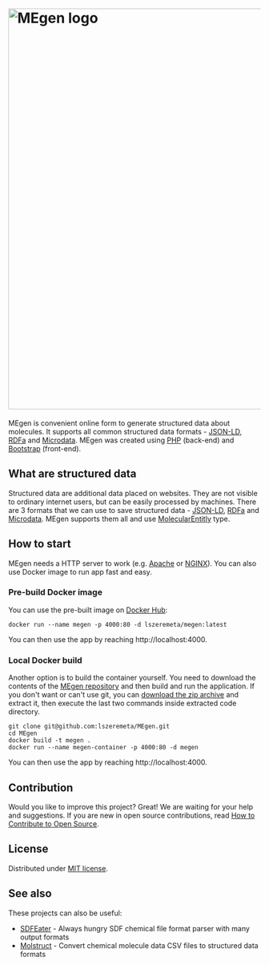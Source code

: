 # <img src="https://raw.githubusercontent.com/lszeremeta/MEgen/master/logo/megen.png" alt="MEgen logo" width="800">

MEgen is convenient online form to generate structured data about molecules. It supports all common structured data formats - [JSON-LD](https://json-ld.org/), [RDFa](http://rdfa.info/) and [Microdata](https://schema.org/docs/gs.html). MEgen was created using [PHP](https://www.php.net/) (back-end) and [Bootstrap](https://getbootstrap.com/) (front-end).

## What are structured data

Structured data are additional data placed on websites. They are not visible to ordinary internet users, but can be easily processed by machines. There are 3 formats that we can use to save structured data - [JSON-LD](https://json-ld.org/), [RDFa](http://rdfa.info/) and [Microdata](https://www.w3.org/TR/microdata/). MEgen supports them all and use [MolecularEntitly](https://bioschemas.org/types/MolecularEntity/) type.

## How to start

MEgen needs a HTTP server to work (e.g. [Apache](https://httpd.apache.org/) or [NGINX](https://www.nginx.com/)). You can also use Docker image to run app fast and easy.

### Pre-build Docker image

You can use the pre-built image on [Docker Hub](https://hub.docker.com/r/lszeremeta/megen):

    docker run --name megen -p 4000:80 -d lszeremeta/megen:latest

You can then use the app by reaching http://localhost:4000.

### Local Docker build

Another option is to build the container yourself. You need to download the contents of the [MEgen repository](https://github.com/lszeremeta/MEgen) and then build and run the application. If you don't want or can't use git, you can [download the zip archive](https://github.com/lszeremeta/MEgen/archive/master.zip) and extract it, then execute the last two commands inside extracted code directory.

    git clone git@github.com:lszeremeta/MEgen.git
    cd MEgen
    docker build -t megen .
    docker run --name megen-container -p 4000:80 -d megen

You can then use the app by reaching http://localhost:4000.

## Contribution

Would you like to improve this project? Great! We are waiting for your help and suggestions. If you are new in open source contributions, read [How to Contribute to Open Source](https://opensource.guide/how-to-contribute/).

## License

Distributed under [MIT license](https://github.com/lszeremeta/MEgen/blob/master/LICENSE).

## See also

These projects can also be useful:

* [SDFEater](https://github.com/lszeremeta/SDFEater) - Always hungry SDF chemical file format parser with many output formats
* [Molstruct](https://github.com/lszeremeta/molstruct) - Convert chemical molecule data CSV files to structured data formats
